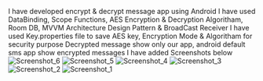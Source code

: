 I have developed encrypt & decrypt message app using Android
I have used DataBinding, Scope Functions, AES Encryption & Decryption Algoritham, Room DB, MVVM Architecture Design Pattern & BroadCast Receiver
I have used Key.properties file to save AES key, Encryption Mode & Algoritham for security purpose
Decrypted message show only our app, android default sms app show encrypted messages
I have added Screenshots below
![Screenshot_6](https://github.com/RajendiraPrasath/sciflare_interview/assets/56393204/11366512-5462-4c53-bb13-4bf8a5706ee7)
![Screenshot_5](https://github.com/RajendiraPrasath/sciflare_interview/assets/56393204/e3f0d153-f981-4e20-bc5e-f45b58b92d62)
![Screenshot_4](https://github.com/RajendiraPrasath/sciflare_interview/assets/56393204/8218a8c7-db85-45fa-86bf-eaffaa299298)
![Screenshot_3](https://github.com/RajendiraPrasath/sciflare_interview/assets/56393204/c7f169bf-2378-4710-9687-3bd54fae24fc)
![Screenshot_2](https://github.com/RajendiraPrasath/sciflare_interview/assets/56393204/4af3e226-b008-4377-890f-3c2b3fcdebc8)
![Screenshot_1](https://github.com/RajendiraPrasath/sciflare_interview/assets/56393204/9514d368-6665-4e7a-b64e-f3023d257323)
